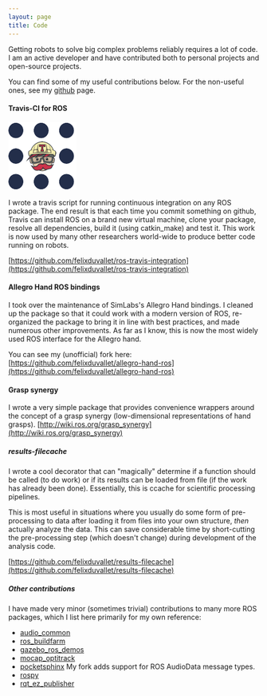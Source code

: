 ```yaml
---
layout: page
title: Code
---
```


Getting robots to solve big complex problems reliably requires a lot of code.
I am an active developer and have contributed both to personal projects and open-source projects.

You can find some of my useful contributions below.
For the non-useful ones, see my [github](https://www.github.com/felixduvallet) page.

#### Travis-CI for ROS

![alt-text][ros-travis]

I wrote a travis script for running continuous integration on any ROS package.
The end result is that each time you commit something on github, Travis can install ROS on a brand new virtual machine, clone your package, resolve all dependencies, build it (using catkin_make) and test it.
This work is now used by many other researchers world-wide to produce better code running on robots.

[https://github.com/felixduvallet/ros-travis-integration](https://github.com/felixduvallet/ros-travis-integration)


[ros-travis]: /assets/projects/ros-travis.png

#### Allegro Hand ROS bindings

I took over the maintenance of SimLabs's Allegro Hand bindings.
I cleaned up the package so that it could work with a modern version of ROS,
re-organized the package to bring it in line with best practices,
and made numerous other improvements.
As far as I know, this is now the most widely used ROS interface for the Allegro hand.

You can see my (unofficial) fork here:
[https://github.com/felixduvallet/allegro-hand-ros](https://github.com/felixduvallet/allegro-hand-ros)

#### Grasp synergy

I wrote a very simple package that provides convenience wrappers around the concept of a grasp synergy (low-dimensional representations of hand grasps).
[http://wiki.ros.org/grasp_synergy](http://wiki.ros.org/grasp_synergy)

##### results-filecache

I wrote a cool decorator that can "magically" determine if a function should be called (to do work) or if its results can be loaded from file (if the work has already been done).
Essentially, this is ccache for scientific processing pipelines.

This is most useful in situations where you usually do some form of pre-processing to data after loading it from files into your own structure, *then* actually analyze the data.
This can save considerable time by short-cutting the pre-processing step (which doesn't change) during development of the analysis code.

[https://github.com/felixduvallet/results-filecache](https://github.com/felixduvallet/results-filecache)

##### Other contributions

I have made very minor (sometimes trivial) contributions to many more ROS packages, which I list here primarily for my own reference:

  * [audio_common](https://github.com/ros-drivers/audio_common)
  * [ros_buildfarm](https://github.com/ros-infrastructure/ros_buildfarm)
  * [gazebo_ros_demos](https://github.com/ros-simulation/gazebo_ros_demosros)
  * [mocap_optitrack](https://github.com/ros-drivers/mocap_optitrack)
  * [pocketsphinx](https://github.com/felixduvallet/pocketsphinx) My fork adds support for ROS AudioData message types.
  * [rospy](https://github.com/ros/ros_comm/)
  * [rqt_ez_publisher](https://github.com/OTL/rqt_ez_publisher)
